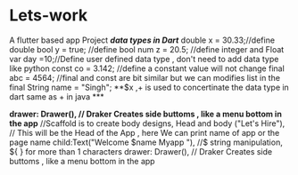# Lets-work
A flutter based app Project
    ***data types in Dart***
    double x = 30.33;//define double 
    bool y = true; //define bool
    num z = 20.5; //define integer and Float 
    var day =10;//Define user defined data type , don't need to add data type like python
    const co = 3.142; //define a constant value will not change 
    final abc = 4564; //final and const are bit similar but we can modifies list in the final
    String name = "Singh";
**$x ,+ is used to concertinate the data type in dart same as + in java *** 

**drawer: Drawer(), // Draker Creates side buttoms , like a menu bottom in the app**
//Scaffold is to create body designs, Head and body 
("Let's Hire"), // This will be the Head of the App ,  here We can print name of app or the page name 
child:Text("Welcome $name Myapp "), //$ string manipulation, ${ } for more than 1 characters 
drawer: Drawer(), // Draker Creates side buttoms , like a menu bottom in the app
